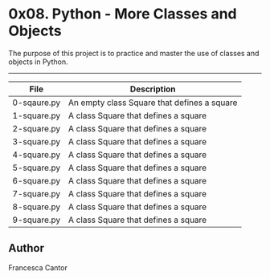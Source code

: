# 0x08. Python - More Classes and Objects

The purpose of this project is to practice and master the use of classes and objects in Python.

---
File | Description
---|---
0-sqaure.py | An empty class Square that defines a square
1-square.py | A class Square that defines a square
2-square.py | A class Square that defines a square
3-square.py | A class Square that defines a square
4-square.py | A class Square that defines a square
5-square.py | A class Square that defines a square
6-square.py | A class Square that defines a square
7-square.py | A class Square that defines a square
8-square.py | A class Square that defines a square
9-square.py | A class Square that defines a square

## Author
Francesca Cantor